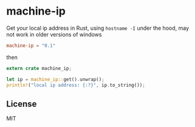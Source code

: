 # machine-ip

Get your local ip address in Rust, using `hostname -I`
under the hood, may not work in older versions of windows

```toml
machine-ip = "0.1"
```

then

```rust
extern crate machine_ip;

let ip = machine_ip::get().unwrap();
println!("local ip address: {:?}", ip.to_string());
```


## License

MIT
